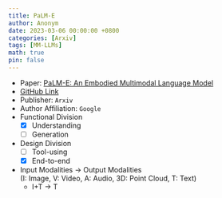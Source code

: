 ```yaml
---
title: PaLM-E
author: Anonym
date: 2023-03-06 00:00:00 +0800
categories: [Arxiv]
tags: [MM-LLMs]
math: true
pin: false
---
```


- Paper: [PaLM-E: An Embodied Multimodal Language Model](https://arxiv.org/abs/2303.03378)
- [GitHub Link](https://palm-e.github.io)
- Publisher: `Arxiv`
- Author Affiliation: `Google`
- Functional Division
  + [x] Understanding
  + [ ] Generation
- Design Division
  + [ ] Tool-using
  + [x] End-to-end
- Input Modalities $\rightarrow$ Output Modalities <br />(I: Image, V: Video, A: Audio, 3D: Point Cloud, T: Text)
  + I+T $\rightarrow$ T
